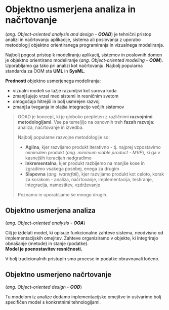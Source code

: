 # Objektno usmerjena analiza in načrtovanje

(_ang. Object-oriented analysis and design - **OOAD**_) je tehnični pristop analizi in načrtovanju aplikacije, sistema ali poslovanja z uporabo metodologij objektno orientiranega programiranja in vizualnega modeliranja.

Najbolj pogost pristop k modeliranju aplikacij, sistemov in poslovnih domen je objektno orientirano modeliranje (_ang. Object-oriented modeling - **OOM**_). Uporabljamo ga tako pri analizi kot načrtovanju. Najbolj popularna standarda za OOM sta **UML** in **SysML**.

**Prednosti** objektno usmerjenega modeliranja:

- vizualni modeli so lažje razumljivi kot surova koda
- zmanjšujejo vrzel med sistemi in resničnim svetom
- omogočajo hitrejši in bolj usmrejen razvoj
- zmanjša tveganja in olajša integracijo večjih sistemov

> OOAD je koncept, ki je globoko prepleten z različnimi **razvojnimi metodologijami**. Vse pa temeljijo na osnovnih treh **fazah razvoja**: analiza, načrtovanje in izvedba.
> 
> Najbolj popularne razvojne metodologije so:
> 
> - **Agilna**, kjer razvijamo produkt iterativno - tj. najprej vzpostavimo minimalen produkt (_ang. minimum viable product - MVP_), ki ga v kasnejših iteracijah nadgradimo
> - **Inkrementalna**, kjer produkt razbijemo na manjše kose in zgradimo vsakega posebej, enega za drugim
> - **Slapovna** (_ang. waterfall_), kjer razvijamo produkt kot celoto, korak za korakom - analiza, načrtovanje, implementacija, testiranje, integracija, namestitev, vzdrževanje
> 
> Poznamo in uporabljamo še mnogo drugih.

## Objektno usmerjena analiza

(_ang. Object-oriented analysis - **OOA**_)

Cilj je izdelati model, ki opisuje funkcionalne zahteve sistema, neodvisno od implementacijskih omejitev. Zahteve organiziramo v objekte, ki integrirajo obnašanje (metode) in stanje (podatke).  
**Model je poenostavitev resničnosti.**

V bolj tradicionalnih pristopih smo procese in podatke obravnavali ločeno.

## Objektno usmerjeno načrtovanje

(_ang. Object-oriented design - **OOD**_)

Tu modelom iz analize dodamo inplementacijske omejitve in ustvarimo bolj specifičen model s konkretnimi tehnologijami.
